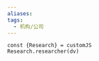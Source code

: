 ```yaml
---
aliases: 
tags:
  - 机构/公司
---
```


```dataviewjs
const {Research} = customJS
Research.researcher(dv)
```